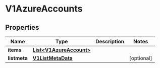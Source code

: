 # V1AzureAccounts

## Properties
Name | Type | Description | Notes
------------ | ------------- | ------------- | -------------
**items** | [**List&lt;V1AzureAccount&gt;**](V1AzureAccount.md) |  | 
**listmeta** | [**V1ListMetaData**](V1ListMetaData.md) |  |  [optional]
